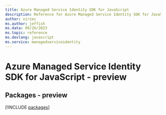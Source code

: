 ```yaml
---
title: Azure Managed Service Identity SDK for JavaScript
description: Reference for Azure Managed Service Identity SDK for JavaScript
author: xirzec
ms.author: jeffish
ms.data: 09/26/2023
ms.topic: reference
ms.devlang: javascript
ms.service: managedserviceidentity
---
```

# Azure Managed Service Identity SDK for JavaScript - preview
## Packages - preview
[!INCLUDE [packages](managed-service-identity-index.md)]